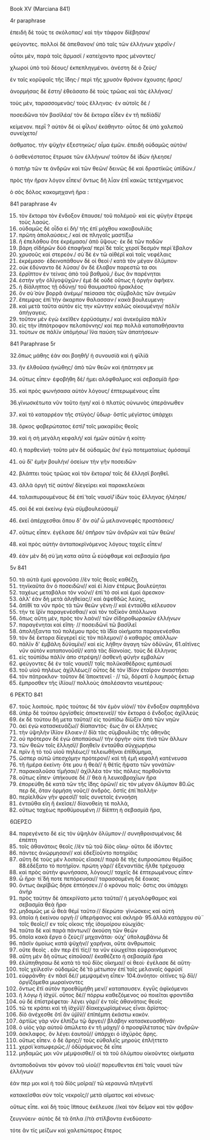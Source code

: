 Book XV (Marciana 841)

4r paraphrase

ἐπειδὴ δὲ τούς τε σκόλοπας/
καὶ τὴν τάφρον δϊέβησαν/

φεύγοντες. πολλοὶ δὲ ἀπεθανον/
ὑπὸ ταῖς τῶν ἑλλήνων χερσῒν·/

οὗτοι μὲν, παρὰ τοῖς ἅρμασϊ /
κατείχοντο προς μένοντες/

χλωροὶ ὑπὸ τοῦ δέους/
ἐκπεπληγμένοι. ἀνέστη δὲ ὁ ζεὺς/

ἐν ταῖς κορϋφαῖς τῆς ἴ̈δης·/
περὶ τῆς χρυσὸν θρόνον ἐχουσης ἥρας/

ἀνορμήσας δὲ ἔστη/
ἐθεάσατο δὲ τοὺς τρῶας καὶ τὰς ἑλλήνας/

τοὺς μὲν, ταρασσομενάς/
τοὺς ἕλληνας· ἐν αὐτοῖς δὲ /

ποσειδῶνα τὸν βασϊλέα/
τὸν δὲ ἕκτορα εἶδεν ἐν τῆ πεδϊάδϊ/

κείμενον. περῒ ? αὐτὸν δὲ οἱ φΐλοι/
ἐκάθηντο· οὗτος δὲ ὑπὸ χαλεποῦ συνείχετο/

ἄσθματος. τὴν ψϋχὴν ἐξεστηκὼς/
αἷμα ἐμῶν. ἐπειδὴ οὐδαμῶς αὐτὸν/

ὁ ἀσθενέστατος ἔτρωσε τῶν ἑλλήνων/
τοῦτον δὲ ἰ̈δὼν ἠλεησε/

ὁ πατὴρ τῶν τε ἀνδρῶν καὶ τῶν θεῶν/
δεινῶς δὲ καὶ δραστϊκῶς  ὑπϊδὼν./

πρὸς τὴν ἥραν λόγον εἶπεν/
ὄντως δὴ λΐαν ἐπῒ κακῶς τετέχνημενος

ὁ σὸς δόλος κακομηχανή ἥρα :

841 paraphrase 4v

15. τὸν ἕκτορα τὸν ἔνδοξον ἔπαυσε/
τοῦ πολέμοῦ· καὶ εἰς φϋγὴν ἔτρεψε τοὺς λαούς.
16. οὺδαμῶς δὲ οἶδα εἰ δὴ/
 τῆς ἐπϊ μόχθου κακοβουλί̈ας
17. πρῶτη ἀπολαύσεις./
 καὶ σε πληγαῖς μαστί̈ξω
18. ἢ ἐπελάθου ὅτε ἐκρέμασο/ ἀπὸ ὕ̈ψους· ἐκ δὲ τῶν ποδῶν
19. βάρη σϊδήρῶν δύ̈ο ἐπαφῆκα/ περὶ̈ δὲ ταῖς χερσὶ̈ δεσμὸν περὶ̈ έβαλον 
20. χρυσοῦς καὶ στερεόν./
σὺ̈ δὲ ἐν τῶ αἰθέρϊ καὶ ταῖς νεφέλαις
21. ἐκρέμασο· ἐδεινοπάθουν δὲ οἱ θεοί·/
κατὰ τὸν μέγαν ὄλϋμπον·
22. οὐκ ἐδύναντο δὲ λῦσαι/
 ὃν δὲ ἔλαβον παρεστῶ τα σοι
23. ἔρρϊπτον ἐν τείνας ἀπὸ τοῦ βαθμοῦ,/
 ἕως ἂν παρένηται
24. ἐστὴν γῆν ὀλϊγοψϋχῶν·/
ἐμὲ δὲ οὐδὲ οὕτως ἡ ὀργὴν ἀφῆκεν.
25. ἡ δϊάληπτος τῇ ὀδύνῃ/
τοῦ θαυμαστοῦ ἡρακλέος 
26. ὅν σὺ̈ σὺν βορρᾶ ἀνέμῳ/ πείσασα τὰς σϋμβολὰς τῶν ἀνεμῶν
27. ἔπεμψας ἐπὶ̈ τὴν ἀκαρπον θαλασσαν·/
κακὰ βουλευμενη·
28. καὶ μετὰ ταῦτα αὐτὸν εἰς την κῶντην καλῶς οἰκουμένην/
 πόλϊν ἀπήγαγεις.
29. τοῦτον μὲν ἐγὼ ἐκεῖθεν ἐρρϋσάμην./ καὶ ἀνεκόμϊσα πάλϊν 
30. εἰς τὴν ἱ̈ππότροφον πελοπόννης/
καί περ πολλὰ καταπαθήσαντα
31. τούτων σε πάλϊν ὑπόμήσω/ 
ἵ̈να παύση τῶν ἀπατήσεων·

841 Paraphrase 5r

32.ὅπως μάθης ἐάν σοι βοηθῆ/
 ἡ συνουσί̈α καὶ ἡ φϊλί̈α

33. ἥν ἐλθοῦσα ἡνώθης/
 ἀπὸ τῶν θεῶν καὶ ἠπάτησεν με

34. οὕτως εἶπεν· ἐφοβήθη δὲ/ 
ἡμει αλόφθαλμος καὶ σεβασμί̈α ἥρα·

35. καὶ πρὸς φωνήσασα αὐτὸν  λόγους/
ἐπτερωμένους εἶπε

36.γϊνωσκέτωτα νῦν τοῦτο ἡγη/ 
καὶ ὁ πλατὺς οὐνωνὸς ὑπεράνωθεν

37. καὶ τὸ καταρρέον τῆς στϋγὸς/
 ὕδωρ· ὅστϊς μέγϊστος ὑπάρχει

38. ὅρκος  φοβερώτατος ἐστὶ̈/
τοῖς μακαρί̈οις θεοῖς

39. καὶ ἡ σὴ μεγάλη κεφαλή/
καὶ ἡμῶν αὐτῶν ἡ κοίτη·

40. ἡ παρθενϊκή· τοῦτο μὲν δὲ οὐδαμῶς ἂν/
ἐγώ ποτεματαίως ὀμόσαιμϊ

41. οὐ δϊ' ἐμὴν βουλήν/
 ὁσείων τὴν γῆν ποσειδῶν·

42. βλάπτει τοὺς τρῶας καὶ τὸν ἕκτορα/
τοῖς δὲ ἕλλησϊ βοηθεῖ.

43. ἀλλὰ ὀργὴ τί̈ς αὐτὸν/
δϊεγείρει καὶ παρακελεύκαι

44. ταλαιπυρουμένους δὲ ἐπὶ̈  ταῖς ναυσὶ̈/
ἰ̈δὼν τοὺς ἕλληνας ἠλέησε/

45. σοὶ δὲ καὶ ἐκείνῳ
 ἐγὼ σϋμβουλεύσοιμϊ/

46. ἐκεῖ ἀπέρχεσθαι ὅπου δ' ἂν σὺ̈/
 ὦ μελανονεφὲς προστάσεις/

47. οὕτως εἶπεν. ἐγέλασε δὲ/
 ὁπῆρον τῶν ἀνδρῶν καὶ τῶν θεῶν/

48. καὶ πρὸς αὐτὴν ἀνταποκρϊνόμενος
λόγους ταχεῖς εἶπεν/

 49. ἐὰν μὲν δὴ σὺ̈ μη κατα αῦτα 
ὦ εὐόφθαμε καὶ σεβασμϊα ἥρα

5v 841

50. τὰ αὐτὰ ἐμοὶ φρονοῦσα //ἐν τοῖς θεοῖς καθέζη,
51. τηνϊκαῦτα ἂν ὁ ποσειδῶν// καὶ ἐἰ λίαν  ἑτέρως βουλεύηται
52. ταχέως μεταβάλοι τὸν νοῦν// ἐπὶ̈ τὸ σοὶ καὶ ἐμοὶ ἀρεσκον·
53. ἀλλ' ἐὰν δὴ μετὰ ἀληθείας// καὶ ἀψεθδῶς λεύης, 
54. ἄπϊθϊ τα νῦν πρὸς τὰ τῶν θεῶν γένη·// καὶ ἐνταῦθα κέλευσον
55. τήν τε ἴ̈ρϊν παραγενέσθαι// καὶ τὸν τοξϊκὸν ἀπόλλωνα
56. ὅπως αὕτη μὲν, πρὸς τὸν λαὸν// τῶν σϊδηροθωρακῶν  ἑλλήνων 
57. παραγένηται καὶ εἴπη· // ποσειδῶνϊ τῶ βασϊλεῖ
58. ἀπολήξαντα τοῦ πολέμου πρὸς τὰ ἴ̈δϊα οἰκήματα παραγενέσθαι
59. τὸν δὲ ἕκτορα δϊεγερεῖ εἰς τὸν πόλεμον// ὁ καθαρὸς απόλλων·
60. πάλϊν δ' ἐμβάλη δύ̈ναμϊν// καὶ εἰς λήθην ἀγαγη τῶν ὀδϋνῶν,
61.αἵτϊνες νῦν αὐτὸν καταπονοῦσϊ// κατὰ τὰς δϊανοίας. τοὺς δὲ ἕλληνας
62. εἰς τοὐπί̈σω πάλϊν ἀπο στρέψη// ἀσθενῆ φϋγὴν εμβαλὼν
63. φεύγοντες δὲ ἐν ταῖς ναυσὶ̈// ταῖς πολϋκαθέδροις εμπέσωσϊ
64. τοῦ υἱοῦ πηλέως ἀχϊλλέως// οὗτος δὲ τὸν ἴ̈δϊον ἑταῖρον ἀναστήσει
65. τὸν πάτροκλον· τοῦτον δὲ̈ ἀποκτενεῖ · // τῶ, δόρατϊ ὁ λαμπρὸς ἕκτωρ
66. ἔμπροσθεν τῆς ἰ̈λϊου// πολλοὺς ἀπολέσαντα νεωτέρους·

6 ΡΕΚΤΟ 841

67. τοὺς λοιποὺς. πρὸς τούτοις δὲ τὸν ἐμὸν υἱὸν// τὸν ἔνδοξον σαρπηδόνα
68. ὑπὲρ δὲ τούτου ὀργϊσθείς ἀποκτεινεῖ// τὸν ἕκτορα ὁ ἔνδοξος ἀχϊλλεύς
69. ἐκ δὲ τούτου δὴ μετα ταῦτα// εἰς τοὐπί̈σω δί̈ωξϊν ἀπὸ τῶν νηῶν
70. ἀεὶ ἐγὼ κατασκευάζω// δϊαπαντὸς·  ἕως ἂν οἱ ἕλληνες
71. τὴν ὑ̈ψηλὴν ἴ̈λϊον ἕλοιεν·// δϊὰ τὰς σϋμβουλί̈ας τῆς ἀθηνᾶς 
72. οὐ πρότερον δὲ ἐγὼ ἀποπαύσω// τὴν ὀργὴν· οὐτε τϊνὰ τῶν ἄλλων
73. τῶν θεῶν τοῖς ἕλλησϊ// βοηθεῖν ἐνταῦθα σϋγχωρήσω
74. πρϊν ῆ τὸ τοῦ υἱοῦ πηλέως// τελειωθῆναι ἐπϊθύμημα,
75. ὥσπερ αὐτῶ ὑπεσχόμην πρότερον// καὶ τῆ ἐμῆ κεφαλῆ κατένευσα 
76. τῆ ἡμέρα ἐκείνη· ὅτε μου ἡ θεὰ// ἡ θέτϊς ἥψατο τῶν γονάτῶν·
77. παρακαλοῦσα τϊμῆσαι// ἀχϊλλέα τὸν τὰς πόλεις πορθοῦντα 
78. οὕτως εἶπεν· ὑπήκουσε δὲ // θεὰ ἡ λευκοβραχΐων ἥρα
79. ἐπορεύθη δὲ κατὰ τῶν τῆς ἴ̈δης ὀρῶν// εἰς τὸν μέγαν ὄλϋμπον
80.ὥς περ δὲ, ὅταν ὁρμήση νοῦς// ἀνδρὸς. ὅστϊς ἐπὶ̈ πολλὴν·
81. περϊελθὼν γῆν φρεσὶ̈//  ταῖς συνεταῖς ἐννοήση
82. ἐνταῦθα εἴη ἢ ἐκεῖσε// δϊανοθείη τὲ πολλὰ,
83. οὕτως ταχέως προθϋμουμένη // δϊέπτη ἡ σεβασμί̈α ἥρα,

6ΩΕΡΣΟ

84. παρεγένετο δὲ εἰς τὸν ὑ̈ψηλὸν ὄλϋμπον·// συνηθροισυμένοις δὲ ἐπέπτη
85. τοῖς ἀθανάτοις θεοῖς //ἐν τῶ τοῦ δϊὸς οἴκῳ· οὕτοι δὲ ἰ̈δόντες
86. πάντες ἀνώρμησαν// καὶ ἐδεξϊοῦντο ποτηρί̈οις
87. αὕτη δὲ τοὺς  μὲν λοιποὺς εἴασε// παρὰ δὲ τῆς ἐυπροσώπου θέμϊδος 
88.ἐδέξατο τὸ ποτήρϊον. πρώτη γὰρ// ἐξεναντί̈ας ἦλθε τρέχουσα
89. καὶ πρὸς αὐτὴν φωνήσασα, λόγους// ταχεῖς δὲ ἐπτερωμένους εἶπεν·
90. ὦ ἥρα· τί̈ δή ποτε πεπόρευσαι// ταρασσομένη δὲ ἔοικας
91. ὄντως ἀκρϊβῶς δήσε ἐπτόησεν.//  ὁ κρόνου παῖς· ὅστις σοι ὑπάρχει ἀνὴρ
92. πρὸς ταύτην δὲ ἀπεκρί̈νατο μετα ταῦτα// ἡ μεγαλόφθαμος καὶ σεβασμϊα θεὰ ἥρα·
93. μηδαμῶς με ὦ θεὰ θέμϊ ταῦτα·//  δϊερώτα· γϊνώσκεις καὶ αὐτὴ
94. ὁποῖα ἡ ἐκείνου οργή·// ὑ̈περήφανος καὶ σκληρά·
95.ἀλλὰ κατάρχου σὺ̈ τοῖς θεοῖς// εν τοῖς οἴκοις τῆς ἰ̈σομοίρου εὐωχί̈ας· 
96. ταῦτα δὲ καὶ παρὰ πάντων// ἀκούση τῶν θεῶν 
97. ὁποῖα κακὰ ἔργα ὁ ζεὺς// μηχανᾶται· οὐχ' ὑ̈πολαμβάνω δὲ
98. πᾶσϊν ὁμοίως κατὰ ψϋχὴν// χαρῆναι, οὔτε ἀνθρωποίς  
99. οὔτε θεοῖς . εἄν περ ἔτϊ τϊς// τα νῦν εὐωχεῖται εὐφραινόμενος 
100. αὕτη μὲν δὴ οὕτως εἰποῦσα// ἐκαθέζετο ἡ σεβασμί̈α ἥρα 
101. ἐλϋπηθησαω δὲ κατὰ τὸ τοῦ δϊὸς οἴκημα// οἱ θεοὶ· ἐγέλασε δὲ αὕτη·
102. τοῖς χείλεσϊν· οὐδαμῶς δὲ̈ τὸ μέτωπον ἐπὶ̈ ταῖς μελαναῖς ὀφρύσϊ
103. εὐφράνθη· ἐν πᾶσϊ δὲ// μεμψαμένη εἶπεν· 
104.ἀνόητοι· οἱτϊνες  τῷ δϊὶ// ὀργϊζόμεθα μωραίνοντες 
105. ὄντως ἔτϊ αὐτὸν προεθϋμήθη μεν// καταπαυσεν.  ἐγγῢς ἀφϊκόμενοι 
106. ἢ λόγῳ ἢ ἰ̈σχύϊ. οὗτος δὲ// πόρρω καθεζόμενος οὐ ποιεῖται φροντίδα 
107. οὐ δὲ ἐπϊστρέφεται· λέγει γὰρ// ἐν τοῖς ἀθανάτοις θεοῖς  
108. τῶ τε κράτει καὶ τῆ ἰ̈σχύϊ// δϊακεχωρϊσμένως εἶναι ἄρϊστος·  
109. δϊὸ ἀνέχεσθε ὅτϊ ἂν ὑ̈μῖ̈ν// ἐπϊπέμπη ἑκάστω κακόν.
110. ἀρτί̈ως γὰρ νῦν ἐλπί̈ζω τῷ ἄργει// βλάβην κατασκευασθῆναι· 
111. ὁ υἱὸς γὰρ αὐτοῦ ἀπώλετο ἐν τῆ μάχη// ὁ προσφϊλέτατος τῶν ἀνδρῶν·
112. ἀσκλαφος. ὅν λέγει ἑαυτοῦ// ὑπάρχει ὁ ἰ̈σχϋρὸς ἄρης.
113. οὕτως εἶπεν. ὁ δὲ ἄρης// τοὺς εὐθαλεῖς μηροὺς ἐπλήττετο 
114. χερσὶ̈ κατωφερῶς.// ὀδϋρόμενος δὲ εἶπε
115. μηδαμῶς μοι νῦν μέμψοισθε// οἱ τὰ τοῦ ὀλύμπου οἰκοῦντες οἰκήματα

<l n=116>ἀνταποδοῦναι τὸν φόνον τοῦ υἱοῦ// πορευθενται ἐπὶ̈ ταῖς ναυσὶ τῶν ἑλλήνων</l>

<l n=117>ἐάν περ μοι καὶ ἡ τοῦ δϊὸς μοῖρα// τῶ κεραυνῶ πληγέντϊ</l>

<l n=118>κατακεῖσθαι σὺν τοῖς νεκροῖς// μετὰ αἵματος καὶ κόνεως·</l>

<l n=119>οὕτως  εἶπε. καὶ δὴ τοὺς ἵ̈ππους ἐκέλευσε //καὶ τὸν δεῖμον καὶ τὸν φόβον·</l>

<l n=120>ζευγνύειν· αὐτὸς δὲ τὰ  ὅπλα //τὰ στί̈λβοντα ἐνεδύσατο· </l>

<l n=121>τότε ἄν τϊς μείζων καὶ χαλεπώτερος ἕτερος</l>





